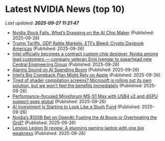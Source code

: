 # Latest NVIDIA News (top 10)
_Last updated: **2025-09-27 11:21:47**_

- [Nvidia Stock Falls. What’s Dragging on the AI Chip Maker](https://biztoc.com/x/343d4aeb40cb2d63) (Published: 2025-09-26)
- [Trump Tariffs, GDP Rattle Markets, ETFs Bleed: Crypto Daybook Americas](https://www.coindesk.com/daybook-us/2025/09/26/trump-tariffs-gdp-rattle-markets-etfs-bleed-crypto-daybook-americas) (Published: 2025-09-26)
- [Intel officially becomes a contract custom chip designer, Nvidia among lead customers — company veteran Srini Iyengar to spearhead new Central Engineering Group](https://www.tomshardware.com/pc-components/cpus/intel-officially-becomes-a-contract-custom-chip-designer-nvidia-among-lead-customers-company-veteran-srini-iyengar-to-spearhead-new-central-engineering-group) (Published: 2025-09-26)
- [Alarms Sound on AI Spending Boom](https://biztoc.com/x/100132531140b3f6) (Published: 2025-09-26)
- [Intel’s Big Comeback Plan Might Rely on Apple](https://www.androidheadlines.com/2025/09/intels-big-comeback-plan-might-rely-on-apple.html) (Published: 2025-09-26)
- [Tired of shader compilation screens? Microsoft is rolling out its own solution, but we won't feel the benefits immediately](https://www.pcgamer.com/hardware/graphics-cards/tired-of-shader-compilation-screens-microsoft-is-rolling-out-its-own-solution-but-we-wont-feel-the-benefits-immediately/) (Published: 2025-09-26)
- [Performance-focused Minisforum MS-S1 Max with USB4 v2 and dGPU support goes global](https://www.notebookcheck.net/Performance-focused-Minisforum-MS-S1-Max-with-USB4-v2-and-dGPU-support-goes-global.1125037.0.html) (Published: 2025-09-26)
- [AI Investment Is Starting to Look Like a Slush Fund](http://nymag.com/intelligencer/article/ai-investment-is-starting-to-look-like-a-slush-fund.html) (Published: 2025-09-26)
- [Nvidia’s $100B Bet on OpenAI: Fueling the AI Boom or Overheating the Grid?](https://techreport.com/news/nvidia-100b-openai-deal-ai-risks/) (Published: 2025-09-26)
- [Lenovo Legion 9i review: A stunning gaming laptop with one big weakness](https://www.pcworld.com/article/2917768/lenovo-legion-9i-review-2.html) (Published: 2025-09-26)
